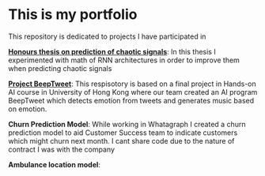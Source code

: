 # This is my portfolio

This repository is dedicated to projects I have participated in

[**Honours thesis on prediction of chaotic signals**](https://github.com/justsvykas/Is-Chaos-Good-For-Reservoir-Computing-): In this thesis I experimented with math of RNN architectures in order to improve them when predicting chaotic signals

[**Project BeepTweet**](https://github.com/justsvykas/BeepTweet): This respisotory is based on a final project in Hands-on AI course in University of Hong Kong where our team created an AI program BeepTweet which detects emotion from tweets and generates music based on emotion.

**Churn Prediction Model**: While working in Whatagraph I created a churn prediction model to aid Customer Success team to indicate customers which might churn next month. I cant share code due to the nature of contract I was with the company

**Ambulance location model**: 



